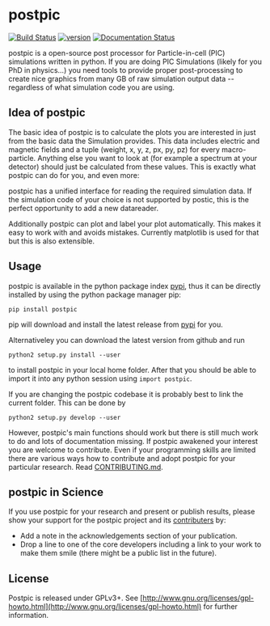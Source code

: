 postpic
=======
[![Build Status](https://travis-ci.org/skuschel/postpic.svg?branch=master)](https://travis-ci.org/skuschel/postpic)
[![version](https://pypip.in/version/postpic/badge.svg)](https://pypi.python.org/pypi/postpic/)
[![Documentation Status](https://readthedocs.org/projects/postpic/badge/?version=latest)](https://readthedocs.org/projects/postpic/?badge=latest)

postpic is a open-source post processor for Particle-in-cell (PIC) simulations written in python.  If you are doing PIC Simulations (likely for you PhD in physics...) you need tools to provide proper post-processing to create nice graphics from many GB of raw simulation output data -- regardless of what simulation code you are using.

Idea of postpic
---------------

The basic idea of postpic is to calculate the plots you are interested in just from the basic data the Simulation provides. This data includes electric and magnetic fields and a tuple (weight, x, y, z, px, py, pz) for every macro-particle. Anything else you want to look at (for example a spectrum at your detector) should just be calculated from these values. This is exactly what postpic can do for you, and even more:

postpic has a unified interface for reading the required simulation data. If the simulation code of your choice is not supported by postic, this is the perfect opportunity to add a new datareader.

Additionally postpic can plot and label your plot automatically. This makes it easy to work with and avoids mistakes. Currently matplotlib is used for that but this is also extensible.

Usage
-----
postpic is available in the python package index [pypi](https://pypi.python.org/pypi/postpic/), thus it can be directly installed by using the python package manager pip:

`pip install postpic`

pip will download and install the latest release from [pypi](https://pypi.python.org/pypi/postpic/) for you.

Alternativeley you can download the latest version from github and run

`python2 setup.py install --user`

to install postpic in your local home folder. After that you should be able to import it into any python session using `import postpic`.

If you are changing the postpic codebase it is probably best to link the current folder. This can be done by

`python2 setup.py develop --user`

However, postpic's main functions should work but there is still much work to do and lots of documentation missing. If postpic awakened your interest you are welcome to contribute. Even if your programming skills are limited there are various ways how to contribute and adopt postpic for your particular research. Read [CONTRIBUTING.md](../master/CONTRIBUTING.md).


postpic in Science
------------------

If you use postpic for your research and present or publish results, please show your support for the postpic project and its [contributers](https://github.com/skuschel/postpic/graphs/contributors) by:

  * Add a note in the acknowledgements section of your publication.
  * Drop a line to one of the core developers including a link to your work to make them smile (there might be a public list in the future).

License
-------

Postpic is released under GPLv3+. See [http://www.gnu.org/licenses/gpl-howto.html](http://www.gnu.org/licenses/gpl-howto.html) for further information.
